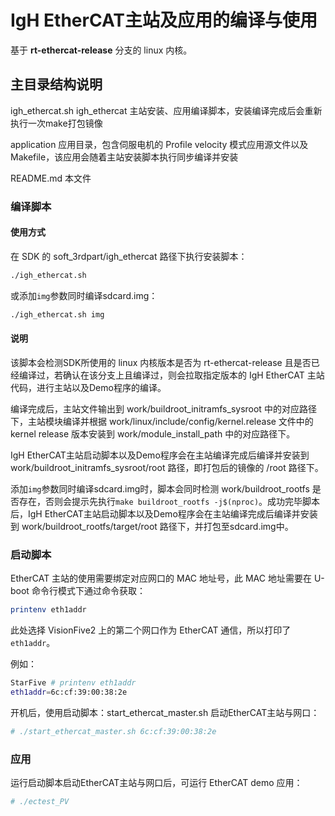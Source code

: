 # IgH EtherCAT主站及应用的编译与使用

基于 **rt-ethercat-release** 分支的 linux 内核。

## 主目录结构说明

igh_ethercat.sh igh_ethercat 主站安装、应用编译脚本，安装编译完成后会重新执行一次make打包镜像

application     应用目录，包含伺服电机的 Profile velocity 模式应用源文件以及 Makefile，该应用会随着主站安装脚本执行同步编译并安装

README.md       本文件

### 编译脚本

#### 使用方式

在 SDK 的 soft_3rdpart/igh_ethercat 路径下执行安装脚本：

```bash
./igh_ethercat.sh
```

或添加`img`参数同时编译sdcard.img：

```bash
./igh_ethercat.sh img
```

#### 说明

该脚本会检测SDK所使用的 linux 内核版本是否为 rt-ethercat-release 且是否已经编译过，若确认在该分支上且编译过，则会拉取指定版本的 IgH EtherCAT 主站代码，进行主站以及Demo程序的编译。

编译完成后，主站文件输出到 work/buildroot_initramfs_sysroot 中的对应路径下，主站模块编译并根据 work/linux/include/config/kernel.release 文件中的 kernel release 版本安装到 work/module_install_path 中的对应路径下。

IgH EtherCAT主站启动脚本以及Demo程序会在主站编译完成后编译并安装到 work/buildroot_initramfs_sysroot/root 路径，即打包后的镜像的 /root 路径下。

添加`img`参数同时编译sdcard.img时，脚本会同时检测 work/buildroot_rootfs 是否存在，否则会提示先执行`make buildroot_rootfs -j$(nproc)`。成功完毕脚本后，IgH EtherCAT主站启动脚本以及Demo程序会在主站编译完成后编译并安装到 work/buildroot_rootfs/target/root 路径下，并打包至sdcard.img中。

### 启动脚本

EtherCAT 主站的使用需要绑定对应网口的 MAC 地址号，此 MAC 地址需要在 U-boot 命令行模式下通过命令获取：

```bash
printenv eth1addr
```

此处选择 VisionFive2 上的第二个网口作为 EtherCAT 通信，所以打印了 `eth1addr`。

例如：
```bash
StarFive # printenv eth1addr
eth1addr=6c:cf:39:00:38:2e
```

开机后，使用启动脚本：start_ethercat_master.sh 启动EtherCAT主站与网口：

```bash
# ./start_ethercat_master.sh 6c:cf:39:00:38:2e
```

### 应用

运行启动脚本启动EtherCAT主站与网口后，可运行 EtherCAT demo 应用：

```bash
# ./ectest_PV
```
